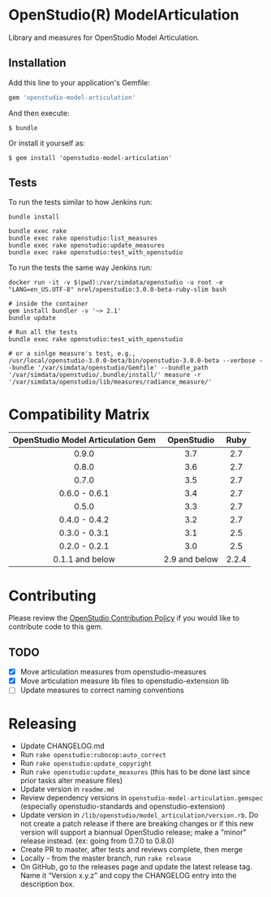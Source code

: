 # OpenStudio(R) ModelArticulation

Library and measures for OpenStudio Model Articulation.

## Installation

Add this line to your application's Gemfile:

```ruby
gem 'openstudio-model-articulation'
```

And then execute:

    $ bundle

Or install it yourself as:

    $ gem install 'openstudio-model-articulation'

## Tests

To run the tests similar to how Jenkins run:

```
bundle install

bundle exec rake
bundle exec rake openstudio:list_measures
bundle exec rake openstudio:update_measures
bundle exec rake openstudio:test_with_openstudio
```

To run the tests the same way Jenkins run:

```
docker run -it -v $(pwd):/var/simdata/openstudio -u root -e "LANG=en_US.UTF-8" nrel/openstudio:3.0.0-beta-ruby-slim bash

# inside the container
gem install bundler -v '~> 2.1'
bundle update

# Run all the tests
bundle exec rake openstudio:test_with_openstudio

# or a sinlge measure's test, e.g.,
/usr/local/openstudio-3.0.0-beta/bin/openstudio-3.0.0-beta --verbose --bundle '/var/simdata/openstudio/Gemfile' --bundle_path '/var/simdata/openstudio/.bundle/install/' measure -r '/var/simdata/openstudio/lib/measures/radiance_measure/'
```

# Compatibility Matrix

|OpenStudio Model Articulation Gem|OpenStudio|Ruby|
|:--------------:|:----------:|:--------:|
| 0.9.0          | 3.7      | 2.7    |
| 0.8.0          | 3.6      | 2.7    |
| 0.7.0          | 3.5      | 2.7    |
| 0.6.0 - 0.6.1  | 3.4      | 2.7    |
| 0.5.0          | 3.3      | 2.7    |
| 0.4.0 - 0.4.2  | 3.2      | 2.7    |
| 0.3.0 - 0.3.1  | 3.1      | 2.5    |
| 0.2.0 - 0.2.1  | 3.0      | 2.5    |
| 0.1.1 and below | 2.9 and below      | 2.2.4    |

# Contributing 

Please review the [OpenStudio Contribution Policy](https://openstudio.net/openstudio-contribution-policy) if you would like to contribute code to this gem.

## TODO

- [x] Move articulation measures from openstudio-measures
- [x] Move articulation measure lib files to openstudio-extension lib
- [ ] Update measures to correct naming conventions 

# Releasing

* Update CHANGELOG.md
* Run `rake openstudio:rubocop:auto_correct`
* Run `rake openstudio:update_copyright`
* Run `rake openstudio:update_measures` (this has to be done last since prior tasks alter measure files)
* Update version in `readme.md`
* Review dependency versions in `openstudio-model-articulation.gemspec` (especially openstudio-standards and openstudio-extension)
* Update version in `/lib/openstudio/model_articulation/version.rb`. Do not create a patch release if there are breaking changes or if this new version will support a biannual OpenStudio release; make a "minor" release instead. (ex: going from 0.7.0 to 0.8.0)
* Create PR to master, after tests and reviews complete, then merge
* Locally - from the master branch, run `rake release`
* On GitHub, go to the releases page and update the latest release tag. Name it “Version x.y.z” and copy the CHANGELOG entry into the description box.
